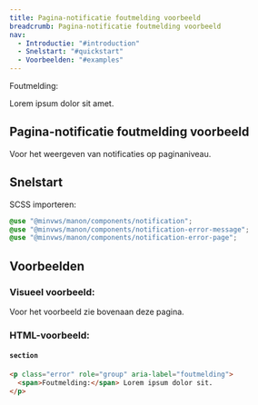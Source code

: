 ```yaml
---
title: Pagina-notificatie foutmelding voorbeeld
breadcrumb: Pagina-notificatie foutmelding voorbeeld
nav:
  - Introductie: "#introduction"
  - Snelstart: "#quickstart"
  - Voorbeelden: "#examples"
---
```


<section class="error" role="group" aria-label="foutmelding">
  <div>
    <span>Foutmelding:</span>
    <p>Lorem ipsum dolor sit amet.</p>
  </div>
</section>

<h2 id="introduction">Pagina-notificatie foutmelding voorbeeld</h2>

Voor het weergeven van notificaties op paginaniveau.

<h2 id="quickstart">Snelstart</h2>

SCSS importeren:

```scss
@use "@minvws/manon/components/notification";
@use "@minvws/manon/components/notification-error-message";
@use "@minvws/manon/components/notification-error-page";
```

<h2 id="examples">Voorbeelden</h2>

### Visueel voorbeeld:

Voor het voorbeeld zie bovenaan deze pagina.

### HTML-voorbeeld:

#### `section`

```html
<p class="error" role="group" aria-label="foutmelding">
  <span>Foutmelding:</span> Lorem ipsum dolor sit.
</p>
```
